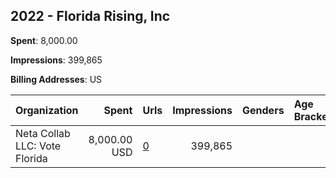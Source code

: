 ## 2022 - Florida Rising, Inc 
**Spent**: 8,000.00

**Impressions**: 399,865

**Billing Addresses**: US

|Organization|Spent|Urls|Impressions|Genders|Age Brackets|Country Codes|
|:---|---:|:---|---:|:---|:---|:---|
|Neta Collab LLC: Vote Florida|8,000.00 USD|[0](https://www.snap.com/political-ads/asset/c765348cace87ecfd4003a8a2cda49641ac66dae35cc5b46c02303c9dcc96981?mediaType=mp4)|399,865|||united states|
